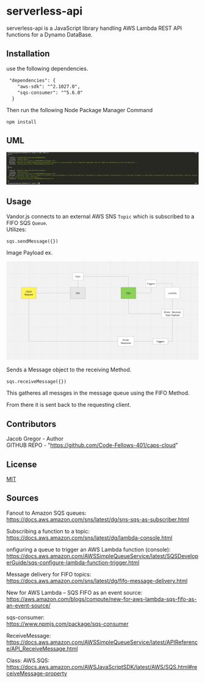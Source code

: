 # serverless-api

serverless-api is a JavaScript library handling AWS Lambda REST API functions for a Dynamo DataBase.

## Installation

use the following dependencies.

```
 "dependencies": {
    "aws-sdk": "^2.1027.0",
    "sqs-consumer": "^5.6.0"
  }
```

Then run the following Node Package Manager Command

```
npm install
```

## UML

![UML](/lib/images/vendor.png)

## Usage

Vandor.js connects to an external AWS SNS `Topic` which is subscribed to a FIFO SQS `Queue`.  
Utilizes:

```
sqs.sendMessage({})
```

Image Payload ex.

![UML](/lib/images/uml.png)

Sends a Message object to the receiving Method.

```
sqs.receiveMessage({})
```

This gatheres all messges in the message queue using the FIFO Method.

From there it is sent back to the requesting client.

## Contributors

Jacob Gregor - Author  
GITHUB REPO - "https://github.com/Code-Fellows-401/caps-cloud"

## License

[MIT](https://choosealicense.com/licenses/mit/)

## Sources

Fanout to Amazon SQS queues:  
https://docs.aws.amazon.com/sns/latest/dg/sns-sqs-as-subscriber.html

Subscribing a function to a topic:  
https://docs.aws.amazon.com/sns/latest/dg/lambda-console.html

onfiguring a queue to trigger an AWS Lambda function (console):  
https://docs.aws.amazon.com/AWSSimpleQueueService/latest/SQSDeveloperGuide/sqs-configure-lambda-function-trigger.html

Message delivery for FIFO topics:  
https://docs.aws.amazon.com/sns/latest/dg/fifo-message-delivery.html

New for AWS Lambda – SQS FIFO as an event source:  
https://aws.amazon.com/blogs/compute/new-for-aws-lambda-sqs-fifo-as-an-event-source/

sqs-consumer:  
https://www.npmjs.com/package/sqs-consumer

ReceiveMessage:  
https://docs.aws.amazon.com/AWSSimpleQueueService/latest/APIReference/API_ReceiveMessage.html

Class: AWS.SQS:  
https://docs.aws.amazon.com/AWSJavaScriptSDK/latest/AWS/SQS.html#receiveMessage-property
